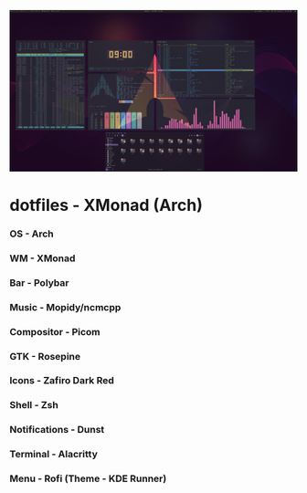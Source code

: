 <a href="https://i.imgur.com/Hr7EDSX.jpg" target="_blank">![XMonad, dotfiles](./xmonad-setup.jpg)</a>

# dotfiles - XMonad (Arch)

### OS - Arch

### WM - XMonad

### Bar - Polybar

### Music - Mopidy/ncmcpp

### Compositor - Picom

### GTK - Rosepine

### Icons - Zafiro Dark Red

### Shell - Zsh

### Notifications - Dunst

### Terminal - Alacritty

### Menu - Rofi (Theme - KDE Runner)
